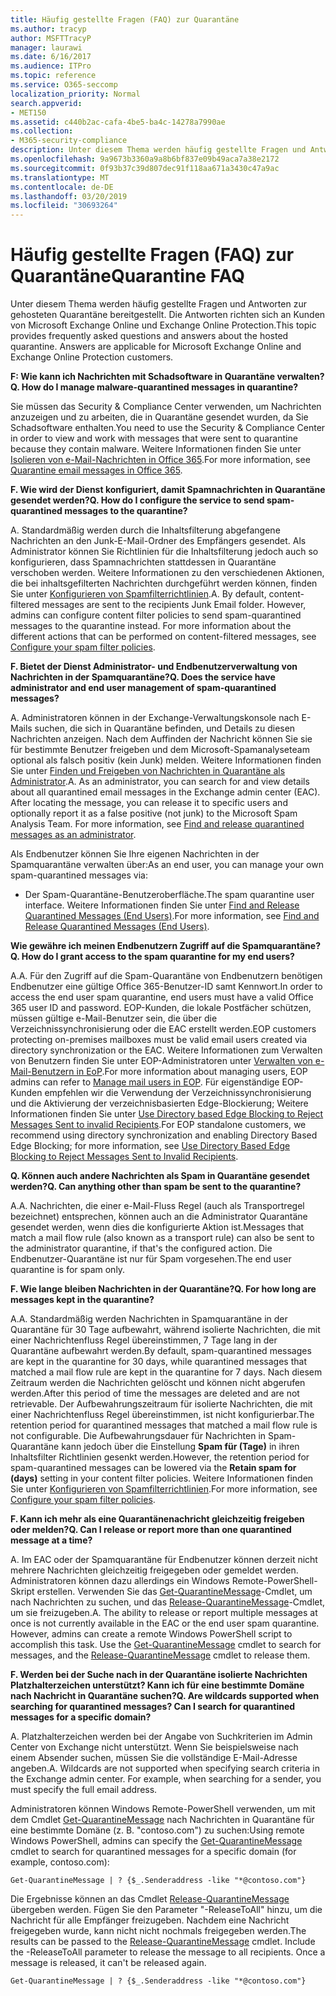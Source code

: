 ```yaml
---
title: Häufig gestellte Fragen (FAQ) zur Quarantäne
ms.author: tracyp
author: MSFTTracyP
manager: laurawi
ms.date: 6/16/2017
ms.audience: ITPro
ms.topic: reference
ms.service: O365-seccomp
localization_priority: Normal
search.appverid:
- MET150
ms.assetid: c440b2ac-cafa-4be5-ba4c-14278a7990ae
ms.collection:
- M365-security-compliance
description: Unter diesem Thema werden häufig gestellte Fragen und Antworten zur gehosteten Quarantäne bereitgestellt.
ms.openlocfilehash: 9a9673b3360a9a8b6bf837e09b49aca7a38e2172
ms.sourcegitcommit: 0f93b37c39d807dec91f118aa671a3430c47a9ac
ms.translationtype: MT
ms.contentlocale: de-DE
ms.lasthandoff: 03/20/2019
ms.locfileid: "30693264"
---
```

# <a name="quarantine-faq"></a><span data-ttu-id="3559c-103">Häufig gestellte Fragen (FAQ) zur Quarantäne</span><span class="sxs-lookup"><span data-stu-id="3559c-103">Quarantine FAQ</span></span>

<span data-ttu-id="3559c-p101">Unter diesem Thema werden häufig gestellte Fragen und Antworten zur gehosteten Quarantäne bereitgestellt. Die Antworten richten sich an Kunden von Microsoft Exchange Online und Exchange Online Protection.</span><span class="sxs-lookup"><span data-stu-id="3559c-p101">This topic provides frequently asked questions and answers about the hosted quarantine. Answers are applicable for Microsoft Exchange Online and Exchange Online Protection customers.</span></span>
  
 <span data-ttu-id="3559c-106">**F: Wie kann ich Nachrichten mit Schadsoftware in Quarantäne verwalten?**</span><span class="sxs-lookup"><span data-stu-id="3559c-106">**Q. How do I manage malware-quarantined messages in quarantine?**</span></span>
  
<span data-ttu-id="3559c-107">Sie müssen das Security &amp; Compliance Center verwenden, um Nachrichten anzuzeigen und zu arbeiten, die in Quarantäne gesendet wurden, da Sie Schadsoftware enthalten.</span><span class="sxs-lookup"><span data-stu-id="3559c-107">You need to use the Security &amp; Compliance Center in order to view and work with messages that were sent to quarantine because they contain malware.</span></span> <span data-ttu-id="3559c-108">Weitere Informationen finden Sie unter [Isolieren von e-Mail-Nachrichten in Office 365](https://support.office.com/article/Quarantine-email-messages-in-Office-365-4c234874-015e-4768-8495-98fcccfc639b).</span><span class="sxs-lookup"><span data-stu-id="3559c-108">For more information, see [Quarantine email messages in Office 365](https://support.office.com/article/Quarantine-email-messages-in-Office-365-4c234874-015e-4768-8495-98fcccfc639b).</span></span>
  
 <span data-ttu-id="3559c-109">**F. Wie wird der Dienst konfiguriert, damit Spamnachrichten in Quarantäne gesendet werden?**</span><span class="sxs-lookup"><span data-stu-id="3559c-109">**Q. How do I configure the service to send spam-quarantined messages to the quarantine?**</span></span>
  
<span data-ttu-id="3559c-p103">A. Standardmäßig werden durch die Inhaltsfilterung abgefangene Nachrichten an den Junk-E-Mail-Ordner des Empfängers gesendet. Als Administrator können Sie Richtlinien für die Inhaltsfilterung jedoch auch so konfigurieren, dass Spamnachrichten stattdessen in Quarantäne verschoben werden. Weitere Informationen zu den verschiedenen Aktionen, die bei inhaltsgefilterten Nachrichten durchgeführt werden können, finden Sie unter [Konfigurieren von Spamfilterrichtlinien](configure-your-spam-filter-policies.md).</span><span class="sxs-lookup"><span data-stu-id="3559c-p103">A. By default, content-filtered messages are sent to the recipients Junk Email folder. However, admins can configure content filter policies to send spam-quarantined messages to the quarantine instead. For more information about the different actions that can be performed on content-filtered messages, see [Configure your spam filter policies](configure-your-spam-filter-policies.md).</span></span>
  
 <span data-ttu-id="3559c-114">**F. Bietet der Dienst Administrator- und Endbenutzerverwaltung von Nachrichten in der Spamquarantäne?**</span><span class="sxs-lookup"><span data-stu-id="3559c-114">**Q. Does the service have administrator and end user management of spam-quarantined messages?**</span></span>
  
<span data-ttu-id="3559c-p104">A. Administratoren können in der Exchange-Verwaltungskonsole nach E-Mails suchen, die sich in Quarantäne befinden, und Details zu diesen Nachrichten anzeigen. Nach dem Auffinden der Nachricht können Sie sie für bestimmte Benutzer freigeben und dem Microsoft-Spamanalyseteam optional als falsch positiv (kein Junk) melden. Weitere Informationen finden Sie unter [Finden und Freigeben von Nachrichten in Quarantäne als Administrator](find-and-release-quarantined-messages-as-an-administrator.md).</span><span class="sxs-lookup"><span data-stu-id="3559c-p104">A. As an administrator, you can search for and view details about all quarantined email messages in the Exchange admin center (EAC). After locating the message, you can release it to specific users and optionally report it as a false positive (not junk) to the Microsoft Spam Analysis Team. For more information, see [Find and release quarantined messages as an administrator](find-and-release-quarantined-messages-as-an-administrator.md).</span></span>
  
<span data-ttu-id="3559c-119">Als Endbenutzer können Sie Ihre eigenen Nachrichten in der Spamquarantäne verwalten über:</span><span class="sxs-lookup"><span data-stu-id="3559c-119">As an end user, you can manage your own spam-quarantined messages via:</span></span> 
  
- <span data-ttu-id="3559c-120">Der Spam-Quarantäne-Benutzeroberfläche.</span><span class="sxs-lookup"><span data-stu-id="3559c-120">The spam quarantine user interface.</span></span> <span data-ttu-id="3559c-121">Weitere Informationen finden Sie unter [Find and Release Quarantined Messages (End Users)](http://technet.microsoft.com/library/e439b560-827a-4807-abd3-6b861c1ff786.aspx).</span><span class="sxs-lookup"><span data-stu-id="3559c-121">For more information, see [Find and Release Quarantined Messages (End Users)](http://technet.microsoft.com/library/e439b560-827a-4807-abd3-6b861c1ff786.aspx).</span></span>
        
 <span data-ttu-id="3559c-122">**Wie gewähre ich meinen Endbenutzern Zugriff auf die Spamquarantäne?**</span><span class="sxs-lookup"><span data-stu-id="3559c-122">**Q. How do I grant access to the spam quarantine for my end users?**</span></span>
  
<span data-ttu-id="3559c-123">A.</span><span class="sxs-lookup"><span data-stu-id="3559c-123">A.</span></span> <span data-ttu-id="3559c-124">Für den Zugriff auf die Spam-Quarantäne von Endbenutzern benötigen Endbenutzer eine gültige Office 365-Benutzer-ID samt Kennwort.</span><span class="sxs-lookup"><span data-stu-id="3559c-124">In order to access the end user spam quarantine, end users must have a valid Office 365 user ID and password.</span></span> <span data-ttu-id="3559c-125">EOP-Kunden, die lokale Postfächer schützen, müssen gültige e-Mail-Benutzer sein, die über die Verzeichnissynchronisierung oder die EAC erstellt werden.</span><span class="sxs-lookup"><span data-stu-id="3559c-125">EOP customers protecting on-premises mailboxes must be valid email users created via directory synchronization or the EAC.</span></span> <span data-ttu-id="3559c-126">Weitere Informationen zum Verwalten von Benutzern finden Sie unter EOP-Administratoren unter [Verwalten von e-Mail-Benutzern in EoP](eop/manage-mail-users-in-eop.md).</span><span class="sxs-lookup"><span data-stu-id="3559c-126">For more information about managing users, EOP admins can refer to [Manage mail users in EOP](eop/manage-mail-users-in-eop.md).</span></span> <span data-ttu-id="3559c-127">Für eigenständige EOP-Kunden empfehlen wir die Verwendung der Verzeichnissynchronisierung und die Aktivierung der verzeichnisbasierten Edge-Blockierung; Weitere Informationen finden Sie unter [Use Directory based Edge Blocking to Reject Messages Sent to invalid Recipients](http://technet.microsoft.com/library/ca7b7416-92ed-40ad-abdb-695be46ea2e4.aspx).</span><span class="sxs-lookup"><span data-stu-id="3559c-127">For EOP standalone customers, we recommend using directory synchronization and enabling Directory Based Edge Blocking; for more information, see [Use Directory Based Edge Blocking to Reject Messages Sent to Invalid Recipients](http://technet.microsoft.com/library/ca7b7416-92ed-40ad-abdb-695be46ea2e4.aspx).</span></span>
  
 <span data-ttu-id="3559c-128">**Q. Können auch andere Nachrichten als Spam in Quarantäne gesendet werden?**</span><span class="sxs-lookup"><span data-stu-id="3559c-128">**Q. Can anything other than spam be sent to the quarantine?**</span></span>
  
<span data-ttu-id="3559c-129">A.</span><span class="sxs-lookup"><span data-stu-id="3559c-129">A.</span></span> <span data-ttu-id="3559c-130">Nachrichten, die einer e-Mail-Fluss Regel (auch als Transportregel bezeichnet) entsprechen, können auch an die Administrator Quarantäne gesendet werden, wenn dies die konfigurierte Aktion ist.</span><span class="sxs-lookup"><span data-stu-id="3559c-130">Messages that match a mail flow rule (also known as a transport rule) can also be sent to the administrator quarantine, if that's the configured action.</span></span> <span data-ttu-id="3559c-131">Die Endbenutzer-Quarantäne ist nur für Spam vorgesehen.</span><span class="sxs-lookup"><span data-stu-id="3559c-131">The end user quarantine is for spam only.</span></span>
  
 <span data-ttu-id="3559c-132">**F. Wie lange bleiben Nachrichten in der Quarantäne?**</span><span class="sxs-lookup"><span data-stu-id="3559c-132">**Q. For how long are messages kept in the quarantine?**</span></span>
  
<span data-ttu-id="3559c-133">A.</span><span class="sxs-lookup"><span data-stu-id="3559c-133">A.</span></span> <span data-ttu-id="3559c-134">Standardmäßig werden Nachrichten in Spamquarantäne in der Quarantäne für 30 Tage aufbewahrt, während isolierte Nachrichten, die mit einer Nachrichtenfluss Regel übereinstimmen, 7 Tage lang in der Quarantäne aufbewahrt werden.</span><span class="sxs-lookup"><span data-stu-id="3559c-134">By default, spam-quarantined messages are kept in the quarantine for 30 days, while quarantined messages that matched a mail flow rule are kept in the quarantine for 7 days.</span></span> <span data-ttu-id="3559c-135">Nach diesem Zeitraum werden die Nachrichten gelöscht und können nicht abgerufen werden.</span><span class="sxs-lookup"><span data-stu-id="3559c-135">After this period of time the messages are deleted and are not retrievable.</span></span> <span data-ttu-id="3559c-136">Der Aufbewahrungszeitraum für isolierte Nachrichten, die mit einer Nachrichtenfluss Regel übereinstimmen, ist nicht konfigurierbar.</span><span class="sxs-lookup"><span data-stu-id="3559c-136">The retention period for quarantined messages that matched a mail flow rule is not configurable.</span></span> <span data-ttu-id="3559c-137">Die Aufbewahrungsdauer für Nachrichten in Spam-Quarantäne kann jedoch über die Einstellung **Spam für (Tage)** in ihren Inhaltsfilter Richtlinien gesenkt werden.</span><span class="sxs-lookup"><span data-stu-id="3559c-137">However, the retention period for spam-quarantined messages can be lowered via the **Retain spam for (days)** setting in your content filter policies.</span></span> <span data-ttu-id="3559c-138">Weitere Informationen finden Sie unter [Konfigurieren von Spamfilterrichtlinien](configure-your-spam-filter-policies.md).</span><span class="sxs-lookup"><span data-stu-id="3559c-138">For more information, see [Configure your spam filter policies](configure-your-spam-filter-policies.md).</span></span>
  
 <span data-ttu-id="3559c-139">**F. Kann ich mehr als eine Quarantänenachricht gleichzeitig freigeben oder melden?**</span><span class="sxs-lookup"><span data-stu-id="3559c-139">**Q. Can I release or report more than one quarantined message at a time?**</span></span>
  
<span data-ttu-id="3559c-p109">A. Im EAC oder der Spamquarantäne für Endbenutzer können derzeit nicht mehrere Nachrichten gleichzeitig freigegeben oder gemeldet werden. Administratoren können dazu allerdings ein Windows Remote-PowerShell-Skript erstellen. Verwenden Sie das [Get-QuarantineMessage](http://technet.microsoft.com/library/88026da1-8dbc-49e7-80e8-112a32773c34.aspx)-Cmdlet, um nach Nachrichten zu suchen, und das [Release-QuarantineMessage](http://technet.microsoft.com/library/4a3aa05c-238f-46f2-b8dd-b0e3c38eab3e.aspx)-Cmdlet, um sie freizugeben.</span><span class="sxs-lookup"><span data-stu-id="3559c-p109">A. The ability to release or report multiple messages at once is not currently available in the EAC or the end user spam quarantine. However, admins can create a remote Windows PowerShell script to accomplish this task. Use the [Get-QuarantineMessage](http://technet.microsoft.com/library/88026da1-8dbc-49e7-80e8-112a32773c34.aspx) cmdlet to search for messages, and the [Release-QuarantineMessage](http://technet.microsoft.com/library/4a3aa05c-238f-46f2-b8dd-b0e3c38eab3e.aspx) cmdlet to release them.</span></span> 
  
 <span data-ttu-id="3559c-144">**F. Werden bei der Suche nach in der Quarantäne isolierte Nachrichten Platzhalterzeichen unterstützt? Kann ich für eine bestimmte Domäne nach Nachricht in Quarantäne suchen?**</span><span class="sxs-lookup"><span data-stu-id="3559c-144">**Q. Are wildcards supported when searching for quarantined messages? Can I search for quarantined messages for a specific domain?**</span></span>
  
<span data-ttu-id="3559c-p110">A. Platzhalterzeichen werden bei der Angabe von Suchkriterien im Admin Center von Exchange nicht unterstützt. Wenn Sie beispielsweise nach einem Absender suchen, müssen Sie die vollständige E-Mail-Adresse angeben.</span><span class="sxs-lookup"><span data-stu-id="3559c-p110">A. Wildcards are not supported when specifying search criteria in the Exchange admin center. For example, when searching for a sender, you must specify the full email address.</span></span>
  
<span data-ttu-id="3559c-148">Administratoren können Windows Remote-PowerShell verwenden, um mit dem Cmdlet [Get-QuarantineMessage](http://technet.microsoft.com/library/88026da1-8dbc-49e7-80e8-112a32773c34.aspx) nach Nachrichten in Quarantäne für eine bestimmte Domäne (z. B. "contoso.com") zu suchen:</span><span class="sxs-lookup"><span data-stu-id="3559c-148">Using remote Windows PowerShell, admins can specify the [Get-QuarantineMessage](http://technet.microsoft.com/library/88026da1-8dbc-49e7-80e8-112a32773c34.aspx) cmdlet to search for quarantined messages for a specific domain (for example, contoso.com):</span></span> 
  
```
Get-QuarantineMessage | ? {$_.Senderaddress -like "*@contoso.com"}
```

<span data-ttu-id="3559c-p111">Die Ergebnisse können an das Cmdlet [Release-QuarantineMessage](http://technet.microsoft.com/library/4a3aa05c-238f-46f2-b8dd-b0e3c38eab3e.aspx) übergeben werden. Fügen Sie den Parameter "-ReleaseToAll" hinzu, um die Nachricht für alle Empfänger freizugeben. Nachdem eine Nachricht freigegeben wurde, kann nicht nicht nochmals freigegeben werden.</span><span class="sxs-lookup"><span data-stu-id="3559c-p111">The results can be passed to the [Release-QuarantineMessage](http://technet.microsoft.com/library/4a3aa05c-238f-46f2-b8dd-b0e3c38eab3e.aspx) cmdlet. Include the -ReleaseToAll parameter to release the message to all recipients. Once a message is released, it can't be released again.</span></span> 
  
```
Get-QuarantineMessage | ? {$_.Senderaddress -like "*@contoso.com"}
```


